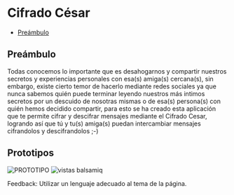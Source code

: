 # Cifrado César

- [Preámbulo](#preámbulo)

## Preámbulo

Todas conocemos lo importante que es desahogarnos y compartir nuestros secretos y experiencias personales con esa(s) amiga(s) cercana(s), sin embargo, existe cierto temor de hacerlo mediante redes sociales ya que nunca sabemos quién puede terminar leyendo nuestros más intimos secretos por un descuido de nosotras mismas o de esa(s) persona(s) con quién hemos decidido compartir, para esto se ha creado esta aplicación que te permite cifrar y descifrar mensajes mediante el Cifrado Cesar, logrando así que tú y tu(s) amiga(s) puedan intercambiar mensajes cifrandolos y descifrandolos ;-) 

## Prototipos

![PROTOTIPO](https://user-images.githubusercontent.com/51206357/58851214-771a4d80-8657-11e9-8a2c-b6ece417c336.jpg)
![vistas balsamiq](https://user-images.githubusercontent.com/51206357/59623126-03694d80-90f9-11e9-9f40-e77949bf9e2e.png)

Feedback:
Utilizar un lenguaje adecuado al tema de la página.
